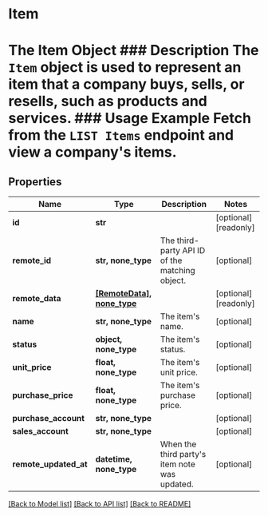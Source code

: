 # Item

# The Item Object ### Description The `Item` object is used to represent an item that a company buys, sells, or resells, such as products and services.  ### Usage Example Fetch from the `LIST Items` endpoint and view a company's items.

## Properties
Name | Type | Description | Notes
------------ | ------------- | ------------- | -------------
**id** | **str** |  | [optional] [readonly] 
**remote_id** | **str, none_type** | The third-party API ID of the matching object. | [optional] 
**remote_data** | [**[RemoteData], none_type**](RemoteData.md) |  | [optional] [readonly] 
**name** | **str, none_type** | The item&#39;s name. | [optional] 
**status** | **object, none_type** | The item&#39;s status. | [optional] 
**unit_price** | **float, none_type** | The item&#39;s unit price. | [optional] 
**purchase_price** | **float, none_type** | The item&#39;s purchase price. | [optional] 
**purchase_account** | **str, none_type** |  | [optional] 
**sales_account** | **str, none_type** |  | [optional] 
**remote_updated_at** | **datetime, none_type** | When the third party&#39;s item note was updated. | [optional] 

[[Back to Model list]](../README.md#documentation-for-models) [[Back to API list]](../README.md#documentation-for-api-endpoints) [[Back to README]](../README.md)


